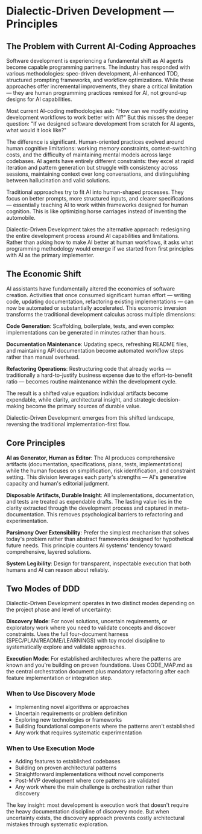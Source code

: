# Dialectic‑Driven Development — Principles

## The Problem with Current AI-Coding Approaches

Software development is experiencing a fundamental shift as AI agents become capable programming partners. The industry has responded with various methodologies: spec-driven development, AI-enhanced TDD, structured prompting frameworks, and workflow optimizations. While these approaches offer incremental improvements, they share a critical limitation — they are human programming practices remixed for AI, not ground-up designs for AI capabilities.

Most current AI-coding methodologies ask: "How can we modify existing development workflows to work better with AI?" But this misses the deeper question: "If we designed software development from scratch for AI agents, what would it look like?"

The difference is significant. Human-oriented practices evolved around human cognitive limitations: working memory constraints, context-switching costs, and the difficulty of maintaining mental models across large codebases. AI agents have entirely different constraints: they excel at rapid iteration and pattern generation but struggle with consistency across sessions, maintaining context over long conversations, and distinguishing between hallucination and valid solutions.

Traditional approaches try to fit AI into human-shaped processes. They focus on better prompts, more structured inputs, and clearer specifications — essentially teaching AI to work within frameworks designed for human cognition. This is like optimizing horse carriages instead of inventing the automobile.

Dialectic-Driven Development takes the alternative approach: redesigning the entire development process around AI capabilities and limitations. Rather than asking how to make AI better at human workflows, it asks what programming methodology would emerge if we started from first principles with AI as the primary implementer.

## The Economic Shift

AI assistants have fundamentally altered the economics of software creation. Activities that once consumed significant human effort — writing code, updating documentation, refactoring existing implementations — can now be automated or substantially accelerated. This economic inversion transforms the traditional development calculus across multiple dimensions:

**Code Generation**: Scaffolding, boilerplate, tests, and even complex implementations can be generated in minutes rather than hours.

**Documentation Maintenance**: Updating specs, refreshing README files, and maintaining API documentation become automated workflow steps rather than manual overhead.

**Refactoring Operations**: Restructuring code that already works — traditionally a hard-to-justify business expense due to the effort-to-benefit ratio — becomes routine maintenance within the development cycle.

The result is a shifted value equation: individual artifacts become expendable, while clarity, architectural insight, and strategic decision-making become the primary sources of durable value.

Dialectic-Driven Development emerges from this shifted landscape, reversing the traditional implementation-first flow.

## Core Principles

**AI as Generator, Human as Editor**: The AI produces comprehensive artifacts (documentation, specifications, plans, tests, implementations) while the human focuses on simplification, risk identification, and constraint setting. This division leverages each party's strengths — AI's generative capacity and human's editorial judgment.

**Disposable Artifacts, Durable Insight**: All implementations, documentation, and tests are treated as expendable drafts. The lasting value lies in the clarity extracted through the development process and captured in meta-documentation. This removes psychological barriers to refactoring and experimentation.

**Parsimony Over Extensibility**: Prefer the simplest mechanism that solves today's problem rather than abstract frameworks designed for hypothetical future needs. This principle counters AI systems' tendency toward comprehensive, layered solutions.

**System Legibility**: Design for transparent, inspectable execution that both humans and AI can reason about reliably.

## Two Modes of DDD

Dialectic-Driven Development operates in two distinct modes depending on the project phase and level of uncertainty:

**Discovery Mode**: For novel solutions, uncertain requirements, or exploratory work where you need to validate concepts and discover constraints. Uses the full four-document harness (SPEC/PLAN/README/LEARNINGS) with toy model discipline to systematically explore and validate approaches.

**Execution Mode**: For established architectures where the patterns are known and you're building on proven foundations. Uses CODE_MAP.md as the central orchestration document plus mandatory refactoring after each feature implementation or integration step.

### When to Use Discovery Mode
- Implementing novel algorithms or approaches
- Uncertain requirements or problem definition
- Exploring new technologies or frameworks
- Building foundational components where the patterns aren't established
- Any work that requires systematic experimentation

### When to Use Execution Mode
- Adding features to established codebases
- Building on proven architectural patterns
- Straightforward implementations without novel components
- Post-MVP development where core patterns are validated
- Any work where the main challenge is orchestration rather than discovery

The key insight: most development is execution work that doesn't require the heavy documentation discipline of discovery mode. But when uncertainty exists, the discovery approach prevents costly architectural mistakes through systematic exploration.